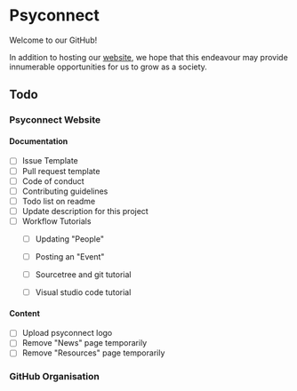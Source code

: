 # Psyconnect
Welcome to our GitHub!

In addition to hosting our [website](https://psyconnect.github.io/), we hope that this endeavour may provide innumerable opportunities for us to grow as a society.

## Todo

### Psyconnect Website

#### Documentation 
- [ ] Issue Template  
- [ ] Pull request template  
- [ ] Code of conduct  
- [ ] Contributing guidelines
- [ ] Todo list on readme
- [ ] Update description for this project
- [ ] Workflow Tutorials
  - [ ] Updating "People"
  - [ ] Posting an "Event"
  - [ ] Sourcetree and git tutorial
  - [ ] Visual studio code tutorial
  

#### Content
- [ ] Upload psyconnect logo
- [ ] Remove "News" page temporarily
- [ ] Remove "Resources" page temporarily

### GitHub Organisation

